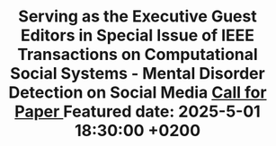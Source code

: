---
title: >-
   Serving as the Executive Guest Editors in Special Issue of IEEE Transactions on Computational Social Systems - Mental Disorder Detection on Social Media
   <a href="https://www.ieeesmc.org/wp-content/uploads/2025/02/CFP_Mental_Disorder_Detection_on_Social_Media.pdf/">Call for Paper <i class="fas fa-angle-double-right"></i></a>
   <span class="badge badge-pill badge-info">Featured</span>
   date: 2025-5-01 18:30:00 +0200
---